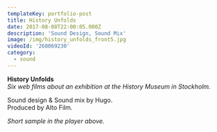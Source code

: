 ```yaml
---
templateKey: portfolio-post
title: History Unfolds
date: 2017-08-08T22:00:05.000Z
description: 'Sound Design, Sound Mix'
image: /img/history_unfolds_front5.jpg
videoId: '268069230'
category:
  - sound
---
```

**History Unfolds**\
_Six web films about an exhibition at the History Museum in Stockholm._

Sound design & Sound mix by Hugo.\
Produced by Alto Film.

_Short sample in the player above._
